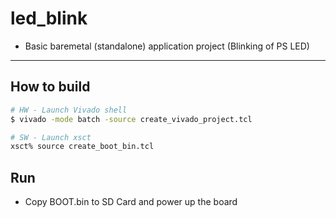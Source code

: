 # led_blink

- Basic baremetal (standalone) application project (Blinking of PS LED)

***

## How to build

```bash
# HW - Launch Vivado shell
$ vivado -mode batch -source create_vivado_project.tcl

# SW - Launch xsct
xsct% source create_boot_bin.tcl
```

## Run

- Copy BOOT.bin to SD Card and power up the board
